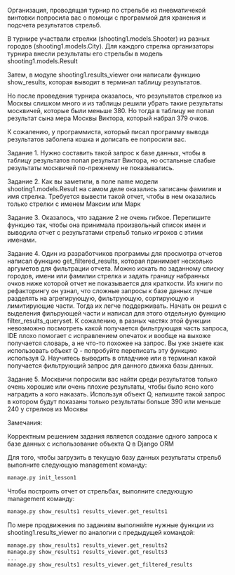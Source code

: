 Организация, проводящая турнир по стрельбе из пневматичекой винтовки попросила вас о помощи с программой для хранения 
и подсчета результатов стрельб.

В турнире участвали стрелки (shooting1.models.Shooter) из разных городов (shooting1.models.City). Для каждого стрелка 
организаторы турнира внесли результаты его стрельбы в модель shooting1.models.Result

Затем, в модуле shooting1.results_viewer они написали функцию show_results, которая выводит в терминал таблицу результатов.

Но после проведения турнира оказалось, что результатов стрелков из Москвы слишком много и из таблицы решили убрать 
такие результаты москвичей, которые были меньше 380. Но тогда в таблицу не попал результат сына мера Москвы Виктора,
который набрал 379 очков.

К сожалению, у программиста, который писал программу вывода результатов заболела кошка и дописать ее попросили вас.

Задание 1.
Нужно составить такой запрос к базе данных, чтобы в таблицу результатов попал результат Виктора, но остальные слабые 
результаты москвичей по-прежнему не показывались.

Задание 2.
Как вы заметили, в поле name модели shooting1.models.Result на самом деле оказались записаны фамилия и имя стрелка. 
Требуется вывести такой отчет, чтобы в нем оказались только стрелки с именем Максим или Марк

Задание 3.
Оказалось, что задание 2 не очень гибкое. Перепишите функцию так, чтобы она принимала произвольный список имен 
и выводила отчет с результатами стрельб только игроков с этими именами.

Задание 4.
Один из разработчиков программы для просмотра отчетов написал функцию get_filtered_results, которая принимает несколько аргуметов для 
фильтрации отчета. Можно искать по заданному списку городов, имени или фамилии стрелка и задать границу набранных 
очков ниже которой отчет не показывается для краткости. Из книги по рефакторингу он узнал, что сложные запросы к 
базе данных лучше разделять на агрегирующую, фильтрующую, сортирующую и лимитирующие части. Тогда их легче поддерживать. 
 Начать он решил с выделения фильрующей части и написал для этого отдельную функцию filter_results_queryset. К сожалению, 
 в разных частях этой функции невозможно посмотреть какой получается фильтрующая часть запроса, IDE плохо помогает 
 с исправлением опечаток и вообще на выхоже получается словарь, а не что-то похожее на запрос. Вы уже знаете как 
 использовать объект Q - попробуйте переписать эту функцию используя Q. Научитесь выводить в отладчике или в терминал 
 какой получается фильтрующий запрос для данного движка базы данных.

Задание 5.
Москвичи попросили вас найти среди результатов только очень хорошие или очень плохие результаты, чтобы было ясно кого 
наградить а кого наказать.
Используя объект Q, напишите такой запрос в котором будут показаны только результаты больше 390 или меньше 240
 у стрелков из Москвы
 

Замечания:

Корректным решением задания является создание одного запроса к базе данных с использование объекта Q в Django ORM

Для того, чтобы загрузить в текущую базу данных результаты стрельб выполните следующую management команду:

```python
manage.py init_lesson1
```

Чтобы построить отчет от стрельбах, выполните следующую management команду:

```python
manage.py show_results1 results_viewer.get_results1
```

По мере продвижения по заданиям выполняйте нужные функции из shooting1.results_viewer по аналогии с предыдущей командой:

```python
manage.py show_results1 results_viewer.get_results2
manage.py show_results1 results_viewer.get_results3
...
manage.py show_results1 results_viewer.get_filtered_results

```
